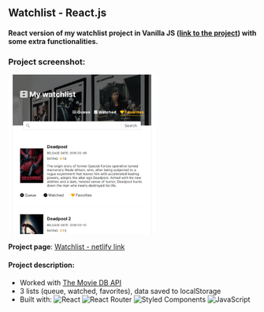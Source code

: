 ## Watchlist - React.js

#### React version of my watchlist project in Vanilla JS ([link to the project](https://github.com/agnkos/watchlist)) with some extra functionalities.

### Project screenshot: 
<img src='./public/images/Screenshot_1.png' alt="page screenshot" title="page screenshot" style='max-width: 300px; margin: 0 auto;'> 

**Project page**:
[Watchlist - netlify link](https://watchlist-reactjs.netlify.app/)

#### Project description:
- Worked with [The Movie DB API](https://www.themoviedb.org/)
- 3 lists (queue, watched, favorites), data saved to localStorage
- Built with:
 ![React](https://img.shields.io/badge/react-%2320232a.svg?style=for-the-badge&logo=react&logoColor=%2361DAFB) ![React Router](https://img.shields.io/badge/React_Router-CA4245?style=for-the-badge&logo=react-router&logoColor=white) ![Styled Components](https://img.shields.io/badge/styled--components-DB7093?style=for-the-badge&logo=styled-components&logoColor=white) ![JavaScript](https://img.shields.io/badge/javascript-%23323330.svg?style=for-the-badge&logo=javascript&logoColor=%23F7DF1E)
